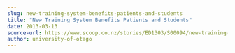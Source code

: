 ```yaml
---
slug: new-training-system-benefits-patients-and-students
title: "New Training System Benefits Patients and Students"
date: 2013-03-13
source-url: https://www.scoop.co.nz/stories/ED1303/S00094/new-training-system-benefits-patients-and-students.htm
author: university-of-otago
---
```

